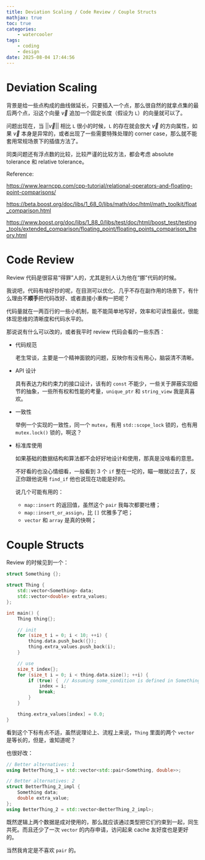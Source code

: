 ```yaml
---
title: Deviation Scaling / Code Review / Couple Structs
mathjax: true
toc: true
categories:
    - watercooler
tags:
    - coding
    - design
date: 2025-08-04 17:44:56
---
```

# Deviation Scaling

背景是给一些点构成的曲线做延长，只要插入一个点，那么很自然的就拿点集的最后两个点，沿这个向量 $\vec{v}$ 追加一个固定长度（假设为 `L`）的向量就可以了。

问题出现在，当 $||{\vec{v}}||$ 相比 `L` 很小的时候，`L` 的存在就会放大 $\vec{v}$ 的方向属性，如果 $\vec{v}$ 本身是异常的，或者出现了一些需要特殊处理的 corner case，那么就不能套用常规场景下的插值方法了。

同类问题还有浮点数的比较，比较严谨的比较方法，都会考虑 absolute tolerance 和 relative tolerance。

Reference:

https://www.learncpp.com/cpp-tutorial/relational-operators-and-floating-point-comparisons/

https://beta.boost.org/doc/libs/1_68_0/libs/math/doc/html/math_toolkit/float_comparison.html

https://www.boost.org/doc/libs/1_88_0/libs/test/doc/html/boost_test/testing_tools/extended_comparison/floating_point/floating_points_comparison_theory.html

# Code Review

Review 代码是很容易“得罪”人的，尤其是别人认为他在“挪”代码的时候。

我说吧，代码有啥好抄的呢，在目测可以优化、几乎不存在副作用的场景下，有什么理由不**顺手**把代码改好、或者直接小重构一把呢？

代码量就在一两百行的一些小机制，能不能简单地写好，效率和可读性最优，很能体现思维的清晰度和代码水平的。

那说说有什么可以改的，或者我平时 review 代码会看的一些东西：
- 代码规范

    老生常谈，主要是一个精神面貌的问题，反映你有没有用心，脑袋清不清晰。

- API 设计

    具有表达力和约束力的接口设计，该有的 `const` 不能少，一些关于屏蔽实现细节的抽象，一些所有权和性能的考量，`unique_ptr` 和 `string_view` 我是真喜欢。

- 一致性

   举例一个实现的一致性，同一个 `mutex`，有用 `std::scope_lock` 锁的，也有用 `mutex.lock()` 锁的，啊这？

- 标准库使用

    如果基础的数据结构和算法都不会好好地设计和使用，那真是没啥看的意思。

    不好看的也没心情细看，一般看到 3 个 `if` 整在一坨的，瞄一眼就过去了，反正你跟他说用 `find_if` 他也说现在功能是好的。

    说几个可能有用的：
    - `map::insert` 的返回值，虽然这个 `pair` 我每次都要吐槽；
    - `map::insert_or_assign`，比 `[]` 优雅多了吧；
    - `vector` 和 `array` 是真的快啊；

# Couple Structs

Review 的时候见到一个：

```cpp
struct Something {};

struct Thing {
    std::vector<Something> data;
    std::vector<double> extra_values;
};

int main() {
    Thing thing{};

    // init
    for (size_t i = 0; i < 10; ++i) {
        thing.data.push_back({});
        thing.extra_values.push_back(i);
    }

    // use
    size_t index{};
    for (size_t i = 0; i < thing.data.size(); ++i) {
        if (true) {  // Assuming some_condition is defined in Something
            index = i;
            break;
        }
    }

    thing.extra_values[index] = 0.0;
}
```

看到这个下标有点不适，虽然说理论上、流程上来说，`Thing` 里面的两个 `vector` 是等长的，但是，谁知道呢？

也很好改：

```cpp
// Better alternatives: 1
using BetterThing_1 = std::vector<std::pair<Something, double>>;

// Better alternatives: 2
struct BetterThing_2_impl {
    Something data;
    double extra_value;
};
using BetterThing_2 = std::vector<BetterThing_2_impl>;
```

既然逻辑上两个数据是成对使用的，那么就应该通过类型把它们约束到一起，同生共死。而且还少了一次 `vector` 的内存申请，访问起来 cache 友好度也是更好的。

当然我肯定是不喜欢 `pair` 的。
